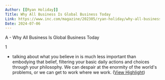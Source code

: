 ```yaml
---
Author: [[Ryan Holiday]]
Title: Why All Business Is Global Business Today
Link: https://www.inc.com/magazine/202305/ryan-holiday/why-all-business-is-global-business-today.html
Date: 2024-07-06
---
```

A - Why All Business Is Global Business Today

1
- talking about what you believe in is much less important than embodying that belief, filtering your basic daily actions and choices through your philosophy. We can despair at the enormity of the world's problems, or we can get to work where we work. ([View Highlight](https://read.readwise.io/read/01h174rxmyn4z0vp46qy1y8rs0))
